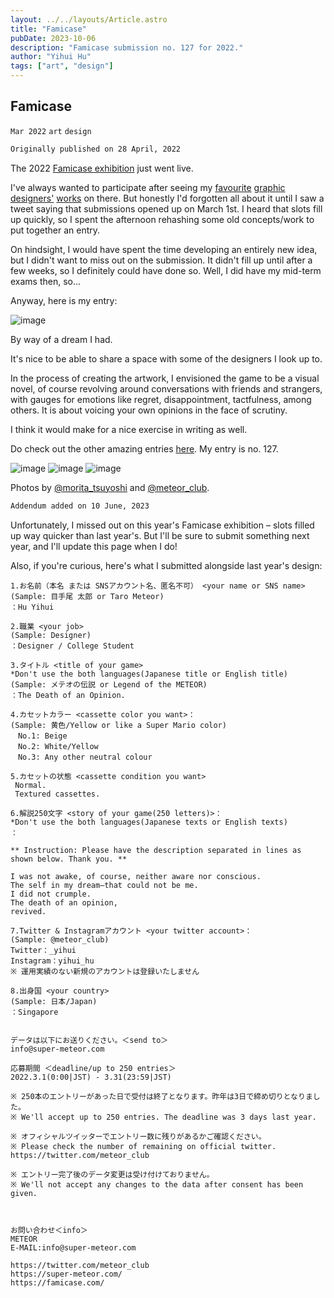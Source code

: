 ```yaml
---
layout: ../../layouts/Article.astro
title: "Famicase"
pubDate: 2023-10-06
description: "Famicase submission no. 127 for 2022."
author: "Yihui Hu"
tags: ["art", "design"]
---
```


## Famicase

`Mar 2022`
`art`
`design`

```md
Originally published on 28 April, 2022
```

The 2022 [Famicase exhibition](https://famicase.com) just went live.  

I've always wanted to participate after seeing my [favourite](https://coryschmitz.com/My-Famicase-Exhibition) [graphic](https://jeffwiggins.co/My-Famicase-Exhibition) [designers'](https://natking.design/My-Famicase-Exhibition) [works](https://arkotype.co/project/famicase) on there. But honestly I'd forgotten all about it until I saw a tweet saying that submissions opened up on March 1st. I heard that slots fill up quickly, so I spent the afternoon rehashing some old concepts/work to put together an entry.  

On hindsight, I would have spent the time developing an entirely new idea, but I didn't want to miss out on the submission. It didn't fill up until after a few weeks, so I definitely could have done so. Well, I did have my mid-term exams then, so...  

Anyway, here is my entry:

![image](/assets/famicase/famicase.png)

By way of a dream I had.  

It's nice to be able to share a space with some of the designers I look up to.  

In the process of creating the artwork, I envisioned the game to be a visual novel, of course revolving around conversations with friends and strangers, with gauges for emotions like regret, disappointment, tactfulness, among others. It is about voicing your own opinions in the face of scrutiny.  

I think it would make for a nice exercise in writing as well.  

Do check out the other amazing entries [here](https://famicase.com/22/). 
My entry is no. 127.

![image](/assets/famicase/famicase_meteor.jpeg)
![image](/assets/famicase/famicase_meteor_wide.jpeg)
![image](/assets/famicase/famicase_127.jpg)

Photos by [@morita_tsuyoshi](https://twitter.com/morita_tsuyoshi) and [@meteor_club](https://twitter.com/meteor_club).

```md
Addendum added on 10 June, 2023
```

Unfortunately, I missed out on this year's Famicase exhibition – slots filled up way quicker than last year's. But I'll be sure to submit something next year, and I'll update this page when I do!  

Also, if you're curious, here's what I submitted alongside last year's design:

```
1.お名前（本名 または SNSアカウント名、匿名不可） <your name or SNS name>
(Sample: 目手尾 太郎 or Taro Meteor)
：Hu Yihui

2.職業 <your job>
(Sample: Designer)
：Designer / College Student

3.タイトル <title of your game>
*Don't use the both languages(Japanese title or English title)
(Sample: メテオの伝説 or Legend of the METEOR)
：The Death of an Opinion.

4.カセットカラー <cassette color you want>：
(Sample: 黄色/Yellow or like a Super Mario color)
　No.1: Beige
　No.2: White/Yellow
　No.3: Any other neutral colour

5.カセットの状態 <cassette condition you want>
 Normal.
 Textured cassettes. 

6.解説250文字 <story of your game(250 letters)>：
*Don't use the both languages(Japanese texts or English texts)
：

** Instruction: Please have the description separated in lines as shown below. Thank you. **

I was not awake, of course, neither aware nor conscious. 
The self in my dream—that could not be me. 
I did not crumple. 
The death of an opinion, 
revived.

7.Twitter & Instagramアカウント <your twitter account>：
(Sample: @meteor_club)
Twitter：_yihui
Instagram：yihui_hu
※ 運用実績のない新規のアカウントは登録いたしません

8.出身国 <your country>
(Sample: 日本/Japan)
：Singapore


データは以下にお送りください。＜send to＞
info@super-meteor.com

応募期間 ＜deadline/up to 250 entries＞
2022.3.1(0:00|JST) - 3.31(23:59|JST)

※ 250本のエントリーがあった日で受付は終了となります。昨年は3日で締め切りとなりました。
※ We'll accept up to 250 entries. The deadline was 3 days last year.

※ オフィシャルツイッターでエントリー数に残りがあるかご確認ください。
※ Please check the number of remaining on official twitter.
https://twitter.com/meteor_club

※ エントリー完了後のデータ変更は受け付けておりません。
※ We'll not accept any changes to the data after consent has been given.



お問い合わせ＜info＞
METEOR
E-MAIL:info@super-meteor.com

https://twitter.com/meteor_club
https://super-meteor.com/
https://famicase.com/
```
